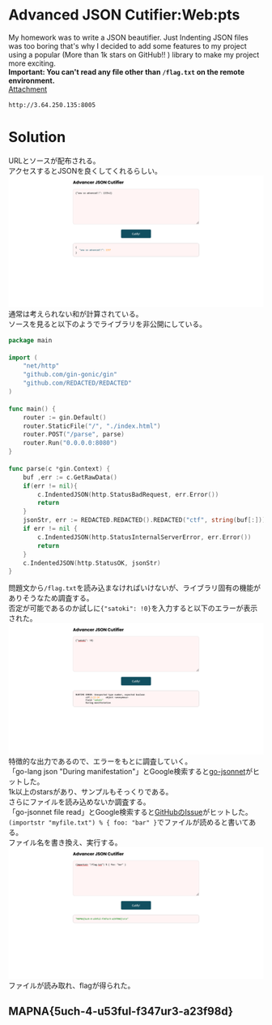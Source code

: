 # Advanced JSON Cutifier:Web:pts
My homework was to write a JSON beautifier. Just Indenting JSON files was too boring that's why I decided to add some features to my project using a popular (More than 1k stars on GitHub!! ) library to make my project more exciting.  
**Important: You can't read any file other than `/flag.txt` on the remote environment.**  
[Attachment](player_a466f9f2a43ac42473015d72342c262e8d4b9519.txz)  
```
http://3.64.250.135:8005
```

# Solution
URLとソースが配布される。  
アクセスするとJSONを良くしてくれるらしい。  
![site1.png](site/site1.png)  
通常は考えられない和が計算されている。  
ソースを見ると以下のようでライブラリを非公開にしている。  
```go
package main

import (
    "net/http"
    "github.com/gin-gonic/gin"
    "github.com/REDACTED/REDACTED"
)

func main() {
    router := gin.Default()
    router.StaticFile("/", "./index.html")
    router.POST("/parse", parse)
    router.Run("0.0.0.0:8080")
}

func parse(c *gin.Context) {
    buf ,err := c.GetRawData()
    if(err != nil){
        c.IndentedJSON(http.StatusBadRequest, err.Error())
        return
    }
    jsonStr, err := REDACTED.REDACTED().REDACTED("ctf", string(buf[:]))
    if err != nil {
        c.IndentedJSON(http.StatusInternalServerError, err.Error())
        return
    }
    c.IndentedJSON(http.StatusOK, jsonStr)
}
```
問題文から`/flag.txt`を読み込まなければいけないが、ライブラリ固有の機能がありそうなため調査する。  
否定が可能であるのか試しに`{"satoki": !0}`を入力すると以下のエラーが表示された。  
![site2.png](site/site2.png)  
特徴的な出力であるので、エラーをもとに調査していく。  
「go-lang json "During manifestation"」とGoogle検索すると[go-jsonnet](https://github.com/google/go-jsonnet/blob/master/interpreter.go)がヒットした。  
1k以上のstarsがあり、サンプルもそっくりである。  
さらにファイルを読み込めないか調査する。  
「go-jsonnet file read」とGoogle検索すると[GitHubのIssue](https://github.com/google/jsonnet/issues/238)がヒットした。  
`(importstr "myfile.txt") % { foo: "bar" }`でファイルが読めると書いてある。  
ファイル名を書き換え、実行する。  
![flag.png](site/flag.png)  
ファイルが読み取れ、flagが得られた。  

## MAPNA{5uch-4-u53ful-f347ur3-a23f98d}